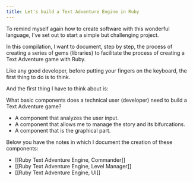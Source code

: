 ```yaml
---
title: Let's build a Text Adventure Engine in Ruby
---
```

To remind myself again how to create software with this wonderful language, I've set out to start a simple but challenging project.

In this compilation, I want to document, step by step, the process of creating a series of gems (libraries) to facilitate the process of creating a Text Adventure game with Ruby.

Like any good developer, before putting your fingers on the keyboard, the first thing to do is to think.

And the first thing I have to think about is:

What basic components does a technical user (developer) need to build a Text Adventure game?

- A component that analyzes the user input.
- A component that allows me to manage the story and its bifurcations.
- A component that is the graphical part.

Below you have the notes in which I document the creation of these components:

- [[Ruby Text Adventure Engine, Commander]]
- [[Ruby Text Adventure Engine, Level Manager]]
- [[Ruby Text Adventure Engine, UI]]